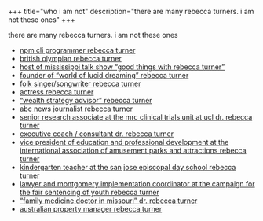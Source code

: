 +++
title="who i am not"
description="there are many rebecca turners. i am not these ones"
+++

there are many rebecca turners. i am not these ones

* [npm cli programmer rebecca turner][4]
* [british olympian rebecca turner][1]
* [host of mississippi talk show “good things with rebecca turner”][2]
* [founder of “world of lucid dreaming” rebecca turner][3]
* [folk singer/songwriter rebecca turner][5]
* [actress rebecca turner][6]
* [“wealth strategy advisor” rebecca turner][7]
* [abc news journalist rebecca turner][8]
* [senior research associate at the mrc clinical trials unit at ucl dr. rebecca
  turner][9]
* [executive coach / consultant dr. rebecca turner][10]
* [vice president of education and professional development at the international association of amusement parks and attractions rebecca turner][11]
* [kindergarten teacher at the san jose episcopal day school rebecca turner][12]
* [lawyer and montgomery implementation coordinator at the campaign for the
  fair sentencing of youth rebecca turner][13]
* [“family medicine doctor in missouri” dr. rebecca turner][14]
* [australian property manager rebecca turner][15]


[1]: https://en.m.wikipedia.org/wiki/Rebecca_Turner
[2]: https://www.supertalk.fm/shows/goodthings/
[3]: http://www.world-of-lucid-dreaming.com/lucid-dreamer.html
[4]: https://twitter.com/rebeccaorg
[5]: http://rebeccaturner.net/
[6]: https://www.imdb.com/name/nm4576641/
[7]: http://www.wealthstrategyadvisors.net/
[8]: https://twitter.com/rebeccasturner
[9]: https://iris.ucl.ac.uk/iris/browse/profile?upi=RTURN24
[10]: http://rebeccaturnerconsulting.com/about.html
[11]: http://www.iaapa.org/news/iaapa-press-office/rebecca-turner-joins-iaapa-as-vice-president-of-education-professional-development-and-training-services
[12]: http://sjeds.org/private-christian-elementary-school-jacksonville-fl/faculty-staff/
[13]: https://www.fairsentencingofyouth.org/team/turner/
[14]: https://health.usnews.com/doctors/rebecca-turner-568245
[15]: https://www.littlerealestate.com.au/our-team/rebecca-turner
